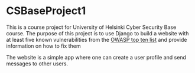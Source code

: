 # CSBaseProject1

This is a course project for University of Helsinki Cyber Security Base course. The purpose of this project is to use Django to build a website with at least five known vulnerabilities from the [OWASP top ten list](https://owasp.org/www-project-top-ten/) and provide information on how to fix them

The website is a simple app where one can create a user profile and send messages to other users. 
